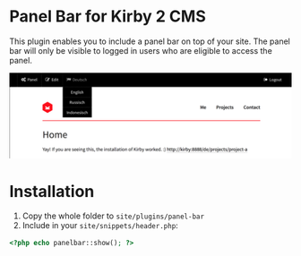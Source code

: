 # Panel Bar for Kirby 2 CMS

This plugin enables you to include a panel bar on top of your site. The panel bar will only be visible to logged in users who are eligible to access the panel.

![Panel Bar](screen.png)

# Installation
1. Copy the whole folder to `site/plugins/panel-bar`
2. Include in your `site/snippets/header.php`:
```php
<?php echo panelbar::show(); ?>
```
